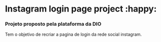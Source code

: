 # Instagram login page project :happy:

### Projeto proposto pela plataforma da DIO

Tem o objetivo de recriar a pagina de login da rede social instagram.



 